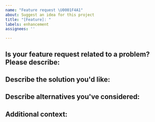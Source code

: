```yaml
---
name: "Feature request \U0001F4A1"
about: Suggest an idea for this project
title: "[Feature]: "
labels: enhancement
assignees: ''

---
```


## Is your feature request related to a problem? Please describe:
<!-- A clear and concise description of what the problem is. Ex. I'm always frustrated when [...] -->

## Describe the solution you'd like:
 <!-- A clear and concise description of what you want to happen. --> 

## Describe alternatives you've considered:
 <!-- A clear and concise description of any alternative solutions or features you've considered. --> 

## Additional context:
 <!-- Add any other context or screenshots about the enhancement here. -->
